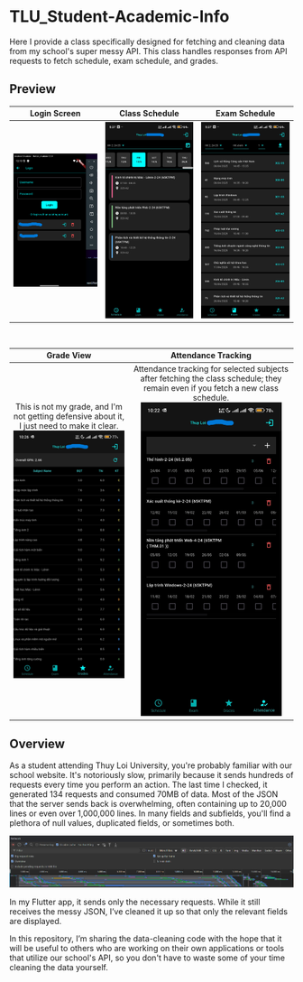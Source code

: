 # TLU_Student-Academic-Info
Here I provide a class specifically designed for fetching and cleaning data from my school's super messy API. This class handles responses from API requests to fetch schedule, exam schedule, and grades.

## Preview

| Login Screen | Class Schedule | Exam Schedule |
| :---: | :---: | :---: |
| <img src="previews/login.png" alt="Login Preview" width="250"> | <img src="previews/class_schedule.jpg" alt="Class Schedule" width="250"> | <img src="previews/exam_schedule.jpg" alt="Exam Schedule" width="250"> |

<br>

| Grade View | Attendance Tracking |
| :---: | :---: |
| This is not my grade, and I'm not getting defensive about it, I just need to make it clear.  <br> <img src="previews/grade.jpg" alt="Grade" width="250"> | Attendance tracking for selected subjects after fetching the class schedule; they remain even if you fetch a new class schedule.<br> <img src="previews/attendance_tracking.jpg" alt="Attendance Tracking" width="250"> |

## Overview
As a student attending Thuy Loi University, you're probably familiar with our school website. It's notoriously slow, primarily because it sends hundreds of requests every time you perform an action. The last time I checked, it generated 134 requests and consumed 70MB of data. Most of the JSON that the server sends back is overwhelming, often containing up to 20,000 lines or even over 1,000,000 lines. In many fields and subfields, you'll find a plethora of null values, duplicated fields, or sometimes both.

![Multiple unnecessary and resource-inefficient API requests](network_requests.png)

In my Flutter app, it sends only the necessary requests. While it still receives the messy JSON, I’ve cleaned it up so that only the relevant fields are displayed.

In this repository, I’m sharing the data-cleaning code with the hope that it will be useful to others who are working on their own applications or tools that utilize our school's API, so you don't have to waste some of your time cleaning the data yourself.
